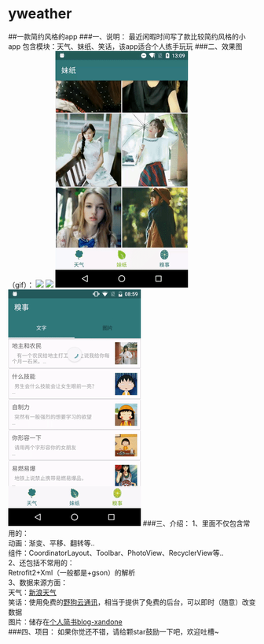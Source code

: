 # yweather
##一款简约风格的app
###一、说明：
最近闲暇时间写了款比较简约风格的小app
包含模块：天气、妹纸、笑话，该app适合个人练手玩玩
###二、效果图（gif）：
![](https://github.com/xandone/yweather/blob/master/yweather_gif/001.gif)
![](https://github.com/xandone/yweather/blob/master/yweather_gif/002.gif)
![](https://github.com/xandone/yweather/blob/master/yweather_gif/003.gif)
![](https://github.com/xandone/yweather/blob/master/yweather_gif/004.gif)
###三、介绍：
1、里面不仅包含常用的：</br> 
动画：渐变、平移、翻转等..</br>
组件：CoordinatorLayout、Toolbar、PhotoView、RecyclerView等..</br>
2、还包括不常用的：</br>
Retrofit2+Xml（一般都是+gson）的解析</br>
3、数据来源方面：</br>
天气：[新浪天气](http://weather.news.sina.com.cn/)</br>
笑话：使用免费的[野狗云通讯](https://www.wilddog.com/)，相当于提供了免费的后台，可以即时（随意）改变数据</br>
图片：储存在[个人简书blog-xandone](http://www.jianshu.com/u/e34dccbf55b2)</br>
###四、项目：
如果你觉还不错，请给颗star鼓励一下吧，欢迎吐槽~
